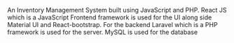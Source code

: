 An Inventory Management System built using  JavaScript and PHP. React JS which is a JavaScript Frontend framework is used for the UI along side Material UI and React-bootstrap. For the backend Laravel which is a PHP framework is used for the server. MySQL is used for the database
